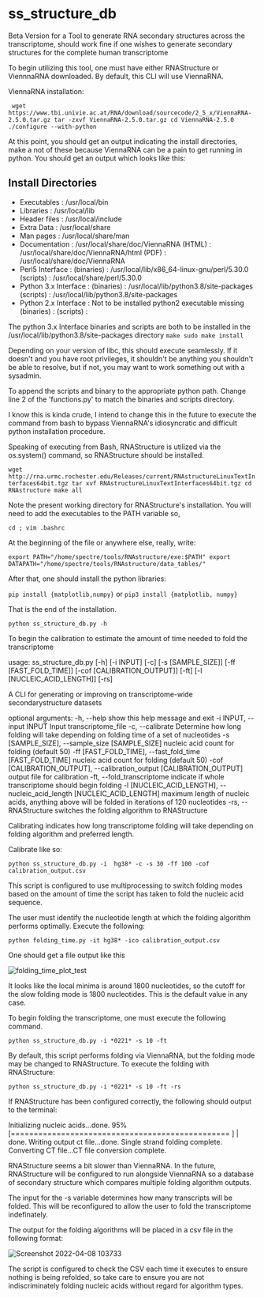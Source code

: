 # ss_structure_db
Beta Version for a Tool to generate RNA secondary structures across the transcriptome, 
  should work fine if one wishes to generate secondary structures for the complete human transcriptome

To begin utilizing this tool, one must have either RNAStructure or ViennnaRNA downloaded. By default, this CLI will use
  ViennaRNA.
  
ViennaRNA installation:

` wget https://www.tbi.univie.ac.at/RNA/download/sourcecode/2_5_x/ViennaRNA-2.5.0.tar.gz
 tar -zxvf ViennaRNA-2.5.0.tar.gz
 cd ViennaRNA-2.5.0
 ./configure --with-python`

 
At this point, you should get an output indicating the install directories, make a not of these because ViennaRNA
  can be a pain to get running in python. You should get an output which looks like this:
  
Install Directories
-------------------
  * Executables               : /usr/local/bin
  * Libraries                 : /usr/local/lib
  * Header files              : /usr/local/include
  * Extra Data                : /usr/local/share
  * Man pages                 : /usr/local/share/man
  * Documentation             : /usr/local/share/doc/ViennaRNA
      (HTML)                  : /usr/local/share/doc/ViennaRNA/html
      (PDF)                   : /usr/local/share/doc/ViennaRNA
  * Perl5 Interface           :
      (binaries)              : /usr/local/lib/x86_64-linux-gnu/perl/5.30.0
      (scripts)               : /usr/local/share/perl/5.30.0
  * Python 3.x Interface      :
      (binaries)              : /usr/local/lib/python3.8/site-packages
      (scripts)               : /usr/local/lib/python3.8/site-packages
  * Python 2.x Interface      : Not to be installed python2 executable missing
      (binaries)              :
      (scripts)               :
 
 
The python 3.x Interface binaries and scripts are both to be installed in the /usr/local/lib/python3.8/site-packages directory
 `make
 sudo make install`
 
Depending on your version of libc, this should execute seamlessly. 
  If it doesn't and you have root privileges, it shouldn't be anything you shouldn't be able to resolve, 
  but if not, you may want to work something out with a sysadmin.
  
To append the scripts and binary to the appropriate python path. Change line 2 of the 'functions.py' to match the
  binaries and scripts directory.
  
I know this is kinda crude, I intend to change this in the future to 
  execute the command from bash to bypass ViennaRNA's idiosyncratic and difficult python installation procedure.

Speaking of executing from Bash, RNAStructure is utilized via the os.system() command, so RNAStructure should be installed.
  
  
 `wget http://rna.urmc.rochester.edu/Releases/current/RNAstructureLinuxTextInterfaces64bit.tgz
  tar xvf RNAstructureLinuxTextInterfaces64bit.tgz
  cd RNAstructure
  make all`
 
Note the present working directory for RNAStructure's installation. 
  You will need to add the executables to the PATH variable so,
  
  `cd ; vim .bashrc`
  
At the beginning of the file or anywhere else, really, write:

  `export PATH="/home/spectre/tools/RNAstructure/exe:$PATH"
  export DATAPATH="/home/spectre/tools/RNAstructure/data_tables/"`
  
 After that, one should install the python libraries: 
 
 `pip install {matplotlib,numpy}`
or 
  `pip3 install {matplotlib, numpy}`
  
That is the end of the installation.

  `python ss_structure_db.py -h`
  
To begin the calibration to estimate the amount of time needed to fold the transcriptome

usage: ss_structure_db.py [-h] [-i INPUT] [-c] [-s [SAMPLE_SIZE]] [-ff [FAST_FOLD_TIME]] [-cof [CALIBRATION_OUTPUT]] [-ft] [-l [NUCLEIC_ACID_LENGTH]] [-rs]

A CLI for generating or improving on transcriptome-wide secondarystructure datasets

optional arguments:
  -h, --help            show this help message and exit
  -i INPUT, --input INPUT
                        Input transcriptome_file
  -c, --calibrate       Determine how long folding will take depending on folding time of a set of nucleotides
  -s [SAMPLE_SIZE], --sample_size [SAMPLE_SIZE]
                        nucleic acid count for folding (default 50)
  -ff [FAST_FOLD_TIME], --fast_fold_time [FAST_FOLD_TIME]
                        nucleic acid count for folding (default 50)
  -cof [CALIBRATION_OUTPUT], --calibration_output [CALIBRATION_OUTPUT]
                        output file for calibration
  -ft, --fold_transcriptome
                        indicate if whole transcriptome should begin folding
  -l [NUCLEIC_ACID_LENGTH], --nucleic_acid_length [NUCLEIC_ACID_LENGTH]
                        maximum length of nucleic acids, anything above will be folded in iterations of 120 nucleotides
  -rs, --RNAStructure   switches the folding algorithm to RNAStructure
 
Calibrating indicates how long transcriptome folding will take depending on folding algorithm and preferred length.

Calibrate like so:
  
 `python ss_structure_db.py -i  hg38* -c -s 30 -ff 100 -cof calibration_output.csv`

This script is configured to use multiprocessing to switch folding modes based on the amount of time the script has taken to fold the nucleic acid sequence.

The user must identify the nucleotide length at which the folding algorithm performs optimally. Execute the following:

  `python folding_time.py -it hg38* -ico calibration_output.csv`
  
  
One should get a file output like this
  
![folding_time_plot_test](https://user-images.githubusercontent.com/79552389/162453802-cae32cbd-4d93-43a1-9efa-d4b578d0d1ed.png)

It looks like the local minima is around 1800 nucleotides, so the cutoff for the slow folding mode is 1800 nucleotides. This is the default value in any case.

To begin folding the transcriptome, one must execute the following command.

   `python ss_structure_db.py -i *0221* -s 10 -ft`
   
By default, this script performs folding via ViennaRNA, but the folding mode may be changed to RNAStructure. To execute the folding with RNAStructure:

  `python ss_structure_db.py -i *0221* -s 10 -ft -rs` 

If RNAStructure has been configured correctly, the following should output to the terminal:

Initializing nucleic acids...done.
 95% [================================================  ] |                     done.
Writing output ct file...done.
Single strand folding complete.
Converting CT file...CT file conversion complete.

RNAStructure seems a bit slower than ViennaRNA. In the future, RNAStructure will be configured to run alongside ViennaRNA so a database of secondary structure which compares multiple folding algorithm outputs.

The input for the -s variable determines how many transcripts will be folded. This will be reconfigured to allow the user to fold the transcriptome indefinately.

The output for the folding algorithms will be placed in a csv file in the following format:


![Screenshot 2022-04-08 103733](https://user-images.githubusercontent.com/79552389/162459404-fbfde93d-2283-405c-87de-d6e4a2e2aae0.png)

The script is configured to check the CSV each time it executes to ensure nothing is being refolded, so take care to ensure you are not indiscriminately folding nucleic acids without regard for algorithm types.


